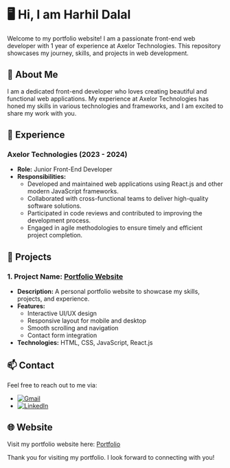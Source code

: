 # 🖥️ Hi, I am Harhil Dalal

Welcome to my portfolio website! I am a passionate front-end web developer with 1 year of experience at Axelor Technologies. This repository showcases my journey, skills, and projects in web development.

## 🚀 About Me

I am a dedicated front-end developer who loves creating beautiful and functional web applications. My experience at Axelor Technologies has honed my skills in various technologies and frameworks, and I am excited to share my work with you.

## 🏢 Experience

### Axelor Technologies (2023 - 2024)

- **Role:** Junior Front-End Developer
- **Responsibilities:**
  - Developed and maintained web applications using React.js and other modern JavaScript frameworks.
  - Collaborated with cross-functional teams to deliver high-quality software solutions.
  - Participated in code reviews and contributed to improving the development process.
  - Engaged in agile methodologies to ensure timely and efficient project completion.

## 💼 Projects

### 1. Project Name: [Portfolio Website](https://bit.ly/4cpeiTG)

- **Description:** A personal portfolio website to showcase my skills, projects, and experience.
- **Features:**
  - Interactive UI/UX design
  - Responsive layout for mobile and desktop
  - Smooth scrolling and navigation
  - Contact form integration
- **Technologies:** HTML, CSS, JavaScript, React.js

<!-- ### 2. Project Name: [Responsive E-Commerce Website](https://your-ecommerce-project-link.com)

- **Description:** A fully responsive e-commerce website built with HTML, CSS, and JavaScript.
- **Features:**
  - User authentication and authorization
  - Product listing and filtering
  - Shopping cart and checkout process
  - Payment gateway integration
- **Technologies:** HTML, CSS, JavaScript, React.js -->

<!-- ### 3. Project Name: [Blog Platform](https://your-blog-platform-link.com)

- **Description:** A blogging platform where users can create, edit, and publish posts.
- **Features:**
  - User authentication and profile management
  - Rich text editor for creating blog posts
  - Comments and likes functionality
  - Admin panel for managing content
- **Technologies:** HTML, CSS, JavaScript, Node.js, Express.js, MongoDB -->

## 📫 Contact

Feel free to reach out to me via:

- [![Gmail](https://img.shields.io/badge/Gmail-D14836?style=flat&logo=gmail&logoColor=white)](mailto:dalalharshil83@gmail.com)
- [![LinkedIn](https://img.shields.io/badge/LinkedIn-0077B5?style=flat&logo=linkedin&logoColor=white)](https://bit.ly/3RCqSGQ)

## 🌐 Website

Visit my portfolio website here: [Portfolio](https://harshild7.github.io/portfolio/)

Thank you for visiting my portfolio. I look forward to connecting with you!
